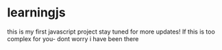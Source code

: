 # learningjs

this is my first javascript project stay tuned for more updates! If this is too complex for you- dont worry i have been there

